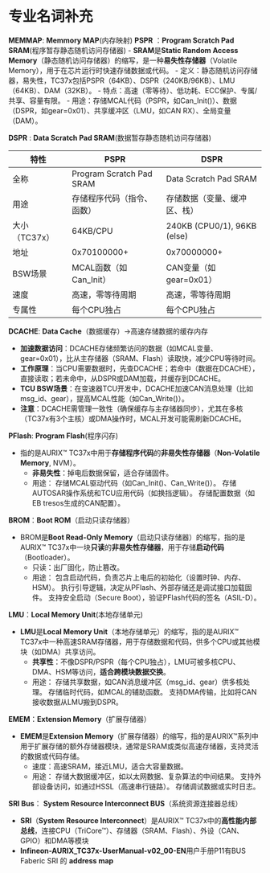 # 专业名词补充

**MEMMAP**: **Memmory MAP**(内存映射)
**PSPR**  ：**Program Scratch Pad SRAM**(程序暂存静态随机访问存储器)
    - **SRAM**是**Static Random Access Memory**（静态随机访问存储器）的缩写，是一种**易失性存储器**（Volatile Memory），用于在芯片运行时快速存储数据或代码。
    - 定义：静态随机访问存储器，易失性，TC37x包括PSPR（64KB）、DSPR（240KB/96KB）、LMU（64KB）、DAM（32KB）。
    - 特点：高速（零等待）、低功耗、ECC保护、专属/共享、容量有限。
    - 用途：存储MCAL代码（PSPR，如Can_Init()）、数据（DSPR，如gear=0x01）、共享缓冲区（LMU，如CAN RX）、全局变量（DAM）。

**DSPR**  : **Data Scratch Pad SRAM**(数据暂存静态随机访问存储器)

|特性	         |PSPR	                    |DSPR                        |
|-------------|---------------------------|----------------------------|
|全称         |Program Scratch Pad SRAM   |Data Scratch Pad SRAM       |
|用途         |存储程序代码（指令、函数）   |存储数据（变量、缓冲区、栈）   |
|大小（TC37x）|64KB/CPU                   |240KB (CPU0/1), 96KB (else) |
|地址        |0x70100000+	                |0x70000000+                 |
|BSW场景     |MCAL函数（如Can_Init）       |CAN变量（如gear=0x01）      |
|速度        |高速，零等待周期             |高速，零等待周期             |
|专属性      |每个CPU独占                 |每个CPU独占                  |

**DCACHE**: **Data Cache**（数据缓存）->高速存储数据的缓存内存
  - **加速数据访问**：DCACHE存储频繁访问的数据（如MCAL变量、gear=0x01），比从主存储器（SRAM、Flash）读取快，减少CPU等待时间。
  - **工作原理**：当CPU需要数据时，先查DCACHE；若命中（数据在DCACHE），直接读取；若未命中，从DSPR或DAM加载，并缓存到DCACHE。
  - **TCU BSW场景**：在变速器TCU开发中，DCACHE加速CAN消息处理（比如msg_id、gear），提高MCAL性能（如Can_Write()）。
  - **注意**：DCACHE需管理一致性（确保缓存与主存储器同步），尤其在多核（TC37x有3个主核）或DMA操作时，MCAL开发可能需刷新DCACHE。

**PFlash**: **Program Flash**(程序闪存) 
  - 指的是AURIX™ TC37x中用于**存储程序代码**的**非易失性存储器**（**Non-Volatile Memory**, NVM）。
    - **非易失性**：掉电后数据保留，适合存储固件。
    - 用途：
          存储MCAL驱动代码（如Can_Init()、Can_Write()）。
          存储AUTOSAR操作系统和TCU应用代码（如换挡逻辑）。
          存储配置数据（如EB tresos生成的CAN配置）。

**BROM**：**Boot ROM**（启动只读存储器）
  - BROM是**Boot Read-Only Memory**（启动只读存储器）的缩写，指的是AURIX™ TC37x中一块**只读**的**非易失性存储器**，用于存储**启动代码**（Bootloader）。
    - 只读：出厂固化，防止篡改。
    - 用途： 
          包含启动代码，负责芯片上电后的初始化（设置时钟、内存、HSM）。
          执行引导逻辑，决定从PFlash、外部存储还是调试接口加载固件。
          支持安全启动（Secure Boot），验证PFlash代码的签名（ASIL-D）。

**LMU**：**Local Memory Unit**(本地存储单元)
  - **LMU**是**Local Memory Unit**（本地存储单元）的缩写，指的是AURIX™ TC37x中一种高速SRAM存储器，用于存储数据和代码，供多个CPU或其他模块（如DMA）共享访问。
    - **共享性**：不像DSPR/PSPR（每个CPU独占），LMU可被多核CPU、DMA、HSM等访问，**适合跨模块数据交换**。
    - 用途：
          存储共享数据，如CAN消息缓冲区（msg_id、gear）供多核处理。
          存储临时代码，如MCAL的辅助函数。
          支持DMA传输，比如将CAN接收数据从LMU搬到DSPR。

**EMEM**：**Extension Memory**（扩展存储器）
  - **EMEM**是**Extension Memory**（扩展存储器）的缩写，指的是AURIX™系列中用于扩展存储的额外存储器模块，通常是SRAM或类似高速存储器，支持灵活的数据或代码存储。
    - 速度：高速SRAM，接近LMU，适合大容量数据。
    - 用途：
          存储大数据缓冲区，如以太网数据、复杂算法的中间结果。
          支持外部设备访问，如通过HSSL（高速串行链路）。
          存储调试数据或实时日志。

**SRI Bus**： **System Resource Interconnect BUS**（系统资源连接器总线）
  - **SRI**（**System Resource Interconnect**）是AURIX™ TC37x中的**高性能内部总线**，连接CPU（TriCore™）、存储器（SRAM、Flash）、外设（CAN、GPIO）和DMA等模块
  - **Infineon-AURIX_TC37x-UserManual-v02_00-EN**用户手册P11有BUS Faberic SRI 的 **address map**
